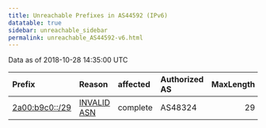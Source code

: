 ```yaml
---
title: Unreachable Prefixes in AS44592 (IPv6)
datatable: true
sidebar: unreachable_sidebar
permalink: unreachable_AS44592-v6.html
---
```


Data as of 2018-10-28 14:35:00 UTC


<div class="datatable-begin"></div>

| Prefix                                                 | Reason                                                                                                | affected   | Authorized AS   |   MaxLength | Anchor                                         |   unreachable /48s |
|:-------------------------------------------------------|:------------------------------------------------------------------------------------------------------|:-----------|:----------------|------------:|:-----------------------------------------------|-------------------:|
| [2a00:b9c0::/29](https://stat.ripe.net/2a00:b9c0::/29) | [INVALID ASN](https://rpki-validator.ripe.net/announcement-preview?asn=AS44592&prefix=2a00:b9c0::/29) | complete   | AS48324         |          29 | [RIPE](unreachable_RIPE_NCC_RPKI_Root-v6.html) |             524288 |

<div class="datatable-end"></div>